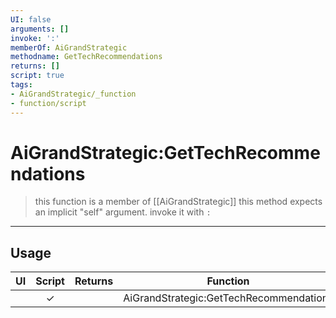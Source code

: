 ```yaml
---
UI: false
arguments: []
invoke: ':'
memberOf: AiGrandStrategic
methodname: GetTechRecommendations
returns: []
script: true
tags:
- AiGrandStrategic/_function
- function/script
---
```

# AiGrandStrategic:GetTechRecommendations
> this function is a member of [[AiGrandStrategic]]
> this method expects an implicit "self" argument. invoke it with `:`
-----
## Usage
|  UI | Script | Returns | Function | Arguments |
|:---:|:------:|-------:|:--------:|:---------|
| |✓||AiGrandStrategic:GetTechRecommendations||
